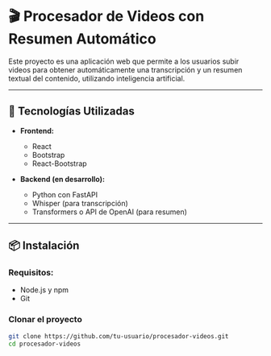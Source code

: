 # 🎬 Procesador de Videos con Resumen Automático

Este proyecto es una aplicación web que permite a los usuarios subir videos para obtener automáticamente una transcripción y un resumen textual del contenido, utilizando inteligencia artificial.

---

## 🚀 Tecnologías Utilizadas

- **Frontend:**
  - React
  - Bootstrap
  - React-Bootstrap

- **Backend (en desarrollo):**
  - Python con FastAPI
  - Whisper (para transcripción)
  - Transformers o API de OpenAI (para resumen)

---

## 📦 Instalación

### Requisitos:
- Node.js y npm
- Git

### Clonar el proyecto

```bash
git clone https://github.com/tu-usuario/procesador-videos.git
cd procesador-videos

